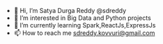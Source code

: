 - 👋 Hi, I’m Satya Durga Reddy @sdreddy
- 👀 I’m interested in Big Data and Python projects 
- 🌱 I’m currently learning Spark,ReactJs,ExpressJs
- 📫 How to reach me sdreddy.kovvuri@gmail.com
